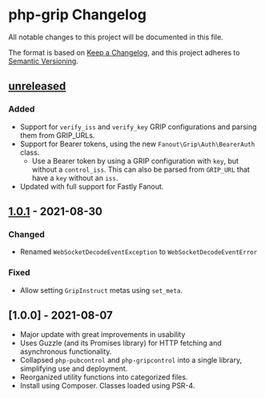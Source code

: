 # php-grip Changelog

All notable changes to this project will be documented in this file.

The format is based on [Keep a Changelog](https://keepachangelog.com/en/1.0.0/),
and this project adheres to [Semantic Versioning](https://semver.org/spec/v2.0.0.html).

## [unreleased]

### Added
- Support for `verify_iss` and `verify_key` GRIP configurations and parsing them from GRIP_URLs.
- Support for Bearer tokens, using the new `Fanout\Grip\Auth\BearerAuth` class.
  - Use a Bearer token by using a GRIP configuration with `key`, but without a `control_iss`. This can also be parsed
    from `GRIP_URL` that have a `key` without an `iss`.
- Updated with full support for Fastly Fanout.

## [1.0.1] - 2021-08-30

### Changed
- Renamed `WebSocketDecodeEventException` to `WebSocketDecodeEventError`

### Fixed
- Allow setting `GripInstruct` metas using `set_meta`.

## [1.0.0] - 2021-08-07

- Major update with great improvements in usability
- Uses Guzzle (and its Promises library) for HTTP fetching and asynchronous functionality.
- Collapsed `php-pubcontrol` and `php-gripcontrol` into a single library,
  simplifying use and deployment.
- Reorganized utility functions into categorized files.
- Install using Composer.  Classes loaded using PSR-4.

[unreleased]: https://github.com/fanout/php-grip/v1.0.1...HEAD
[1.0.1]: https://github.com/fanout/php-grip/compare/1.0...v1.0.1
[1.0]: https://github.com/fanout/php-grip/releases/tag/1.0
